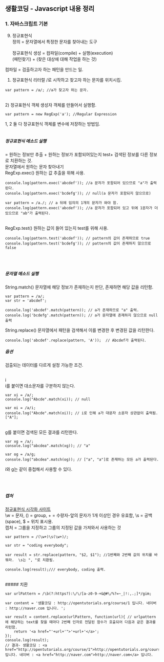 ## 생활코딩 - Javascript 내용 정리
### 1. 자바스크립트 기본

9) 정규표현식
<br> 정의 = 문자열에서 특정한 문자를 찾아내는 도구<br><br>
정규표현식 생성 = 컴파일(compile) + 실행(execution)<br>
(패턴찾기) + (찾은 대상에 대해 작업을 하는 것)

컴파일 = 검출하고자 하는 패턴을 만드는 일.<br>
1) 정규표현식 리터럴
/로 시작하고 찾고자 하는 문자를 위치시킴.

```
var pattern = /a/; //a가 찾고자 하는 문자.
```

<br>
2) 정규표현식 객체 생성자
객체를 만들어서 실행함.

```
var pattern = new RegExp('a'); //Regular Expression
```

1, 2 둘 다 정규표현식 객체를 변수에 저장하는 방법임.<br><br>
##### 정규표현식 메소드 실행
= 원하는 정보만 추출 + 원하는 정보가 포함되어있는지 test+ 검색된 정보를 다른 정보로 치환하는 것.
<br>
문자열에서 원하는 문자 찾아내기
<br>RegExp.exec()
원하는 값 추출을 위해 사용.

```
console.log(pattern.exec('abcdef')); //a 문자가 포함되어 있으므로 "a"가 출력된다.
console.log(pattern.exec('bcdefg')); // null(a 문자가 포함되지 않으므로)

var pattern = /a./; // a 뒤에 임의의 1개의 문자가 와야 함.
console.log(pattern.exec('abcdef')); //a 문자가 포함되어 있고 뒤에 1문자가 더 있으므로 "ab"가 출력된다.
```

<br>
RegExp.test()
원하는 값이 들어 있는지 test를 위해 사용.

```
console.log(pattern.test('abcdef')); // pattern의 값이 존재하므로 true
console.log(pattern.test('bcdefg')); // pattern의 값이 존재하지 않으므로 false
```

<br><br>
##### 문자열 메소드 실행

String.match()
문자열에 해당 정보가 존재하는지 판단, 존재하면 해당 값을 리턴함.

```
var pattern = /a/;
var str = 'abcdef';

console.log('abcdef'.match(pattern)); // a가 존재하므로 "a" 출력.
console.log('bcdefg'.match(pattern)); // a가 문자열에 존재하지 않으므로 null 출력
```

String.replace()
문자열에서 패턴을 검색해서 이를 변경한 후 변경된 값을 리턴한다.

```
console.log('abcdef'.replace(pattern, 'A'));  // Abcdef가 출력된다.
```

##### 옵션
검출되는 데이터를 다르게 설정 가능한 조건.

<br>i
<br> i를 붙이면 대소문자를 구분하지 않는다.

```
var xi = /a/;
console.log("Abcde".match(xi)); // null

var oi = /a/i;
console.log("Abcde".match(oi)); // i로 인해 a가 대문자 소문자 상관없이 출력됨.["A"];
```

<br>g를 붙이면 검색된 모든 결과를 리턴한다.

```
var xg = /a/;
console.log("abcdea".match(xg)); // "a"

var og = /a/g;
console.log("abcdea".match(og)); // ["a", "a"]로 존재하는 모든 a가 출력된다.
```

i와 g는 같이 중첩해서 사용할 수 있다.

<br><br>
##### 캡처
[정규표현식 시각화 사이트](https://regexper.com)
<br> \w = 문자, () = group, + = 수량자-앞의 문자가 1개 이상인 경우 유효함, \s = 공백(space), $ = 위치 표시용.
<br>
캡처 = 그룹을 지정하고 그룹의 지정된 값을 가져와서 사용하는 것

```
var pattern = /(\w+)\s(\w+)/;

var str = "coding everybody";

var result = str.replace(pattern, "$2, $1"); //1번째와 2번째 값의 위치를 바꿔라.  \s는 ", "로 치환됨.

console.log(result);/// everybody, coding 출력.
```

<br>
##### 치환

```
var urlPattern = /\b(?:https?):\/\/[a-z0-9-+&@#\/%?=~_|!:,.;]*/gim;

var content = '생활코딩 : http://opentutorials.org/course/1 입니다. 네이버 : http://naver.com 입니다. ';

var result = content.replace(urlPattern, function(url){ // urlpattern에 해당하는 text를 찾을 때마다 2번째 인자로 전달된 함수가 호출되어 다음과 같은 결과를 리턴함.
    return '<a href="'+url+'">'+url+'</a>';
});
console.log(result);
// 결과- 생활코딩 : <a href="http://opentutorials.org/course/1">http://opentutorials.org/course/1</a> 입니다. 네이버 : <a href="http://naver.com">http://naver.com</a> 입니다.
```
